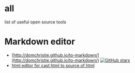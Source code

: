 # all
list of useful open source tools


# Markdown editor
* [http://domchristie.github.io/to-markdown/](http://domchristie.github.io/to-markdown/)
[![GitHub stars](https://img.shields.io/github/stars/domchristie/to-markdown.svg?style=social&label=Star&maxAge=2592000)](https://github.com/domchristie/to-markdowno)
* [html editor for cast html to source of html](http://ckeditor.com/features)

